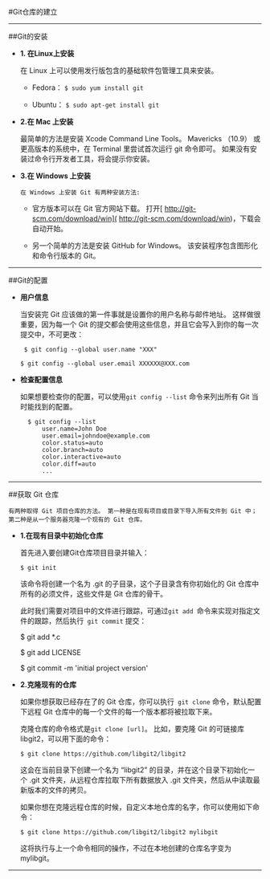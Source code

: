 #Git仓库的建立

***

##Git的安装

- **1. 在Linux上安装**

  	在 Linux 上可以使用发行版包含的基础软件包管理工具来安装。 
  	
     * Fedora：
      `$ sudo yum install git`
     
     * Ubuntu：
  	`$ sudo apt-get install git`
  	
- **2.在 Mac 上安装**
	
	最简单的方法是安装 Xcode Command Line Tools。 Mavericks （10.9） 或更高版本的系统中，在 Terminal 里尝试首次运行 git 命令即可。 如果没有安装过命令行开发者工具，将会提示你安装。
	
- **3.在 Windows 上安装**
       
	  在 Windows 上安装 Git 有两种安装方法:
       
	* 官方版本可以在 Git 官方网站下载。 打开[ http://git-scm.com/download/win]( http://git-scm.com/download/win)，下载会自动开始。

	* 另一个简单的方法是安装 GitHub for Windows。 该安装程序包含图形化和命令行版本的 Git。

---

##Git的配置

*  **用户信息**
	
	当安装完 Git 应该做的第一件事就是设置你的用户名称与邮件地址。 这样做很重要，因为每一个 Git 的提交都会使用这些信息，并且它会写入到你的每一次提交中，不可更改：

	` $ git config --global user.name "XXX"`
	
	`$ git config --global user.email XXXXXX@XXX.com `
	
* **检查配置信息**

	如果想要检查你的配置，可以使用` git config --list ` 命令来列出所有 Git 当时能找到的配置。
	
		$ git config --list
	    	user.name=John Doe
	    	user.email=johndoe@example.com
	    	color.status=auto
	    	color.branch=auto
	    	color.interactive=auto
	    	color.diff=auto
	    	...
***

##获取 Git 仓库

	有两种取得 Git 项目仓库的方法。 第一种是在现有项目或目录下导入所有文件到 Git 中； 第二种是从一个服务器克隆一个现有的 Git 仓库。

* **1.在现有目录中初始化仓库**
	
	首先进入要创建Git仓库项目目录并输入：
	
	`$ git init`
	
	该命令将创建一个名为 .git 的子目录，这个子目录含有你初始化的 Git 仓库中所有的必须文件，这些文件是 Git 仓库的骨干。
	
	此时我们需要对项目中的文件进行跟踪，可通过`git add `命令来实现对指定文件的跟踪，然后执行` git commit` 提交：
	
	$ git add *.c
	
	$ git add LICENSE
	
	$ git commit -m 'initial project version'
    	
* **2.克隆现有的仓库**

	如果你想获取已经存在了的 Git 仓库，你可以执行` git clone` 命令，默认配置下远程 Git 仓库中的每一个文件的每一个版本都将被拉取下来。
	
	克隆仓库的命令格式是` git clone [url] `。 比如，要克隆 Git 的可链接库 libgit2，可以用下面的命令：

	`$ git clone https://github.com/libgit2/libgit2`
	
	这会在当前目录下创建一个名为 “libgit2” 的目录，并在这个目录下初始化一个 .git 文件夹，从远程仓库拉取下所有数据放入 .git 文件夹，然后从中读取最新版本的文件的拷贝。
	
    如果你想在克隆远程仓库的时候，自定义本地仓库的名字，你可以使用如下命令：
    
    `$ git clone https://github.com/libgit2/libgit2 mylibgit`
	
	这将执行与上一个命令相同的操作，不过在本地创建的仓库名字变为 mylibgit。
	
***
		
